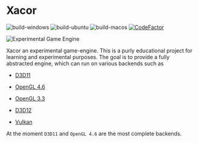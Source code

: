 # Xacor
![build-windows](https://github.com/deccer/Xacor/workflows/build-windows/badge.svg) ![build-ubuntu](https://github.com/deccer/Xacor/workflows/build-ubuntu/badge.svg) ![build-macos](https://github.com/deccer/Xacor/workflows/build-macos/badge.svg)
[![CodeFactor](https://www.codefactor.io/repository/github/deccer/xacor/badge)](https://www.codefactor.io/repository/github/deccer/xacor)

![Experimental Game Engine](Resources/AppLogo/Xacor_Logo.png)

Xacor an experimental game-engine. This is a purly educational project for learning and experimental purposes.
The goal is to provide a fully abstracted engine, which can run on various backends such as

- [D3D11](Xacor.Graphics.DX11/README.md)
- [OpenGL 4.6](Xacor.Graphics.GL46/README.md)
- [OpenGL 3.3](Xacor.Graphics.GL33/README.md)

- [D3D12](Xacor.Graphics.DX12/README.md)
- [Vulkan](Xacor.Graphics.VK/README.md)

At the moment `D3D11` and `OpenGL 4.6` are the most complete backends.
